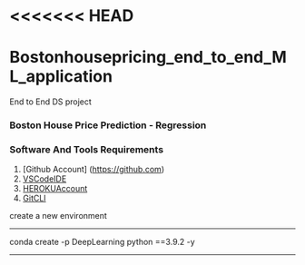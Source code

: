 <<<<<<< HEAD
=======
# Bostonhousepricing_end_to_end_ML_application
End to End DS project
### Boston House Price Prediction - Regression

### Software And Tools Requirements

1. [Github Account] (https://github.com)
2. [VSCodeIDE](https://code.visualstudio.com/)
3. [HEROKUAccount](https://heroku.com)
4. [GitCLI](https://git-scm.com/book/en/v2/Getting-Started-The-Command-Line)


create a new environment

---
conda create -p DeepLearning python ==3.9.2 -y

---